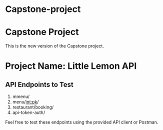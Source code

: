 # Capstone-project
# Capstone Project
This is the new version of the Capstone project.
# Project Name: Little Lemon API

## API Endpoints to Test

1. mmenu/
2. menu/<int:pk>/
3. restaurant/booking/
4. api-token-auth/


Feel free to test these endpoints using the provided API client or Postman.

